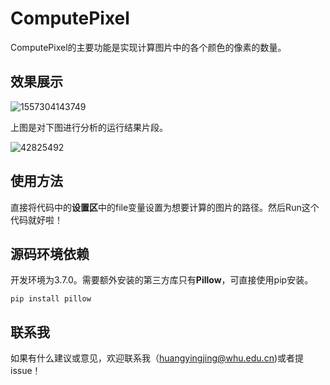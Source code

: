 # ComputePixel

ComputePixel的主要功能是实现计算图片中的各个颜色的像素的数量。



## 效果展示

![1557304143749](D:\10GitRepository\ImageHosting\assets\1557304143749.png)

上图是对下图进行分析的运行结果片段。

![42825492](D:\10GitRepository\ImageHosting\assets\42825492.jpg)

## 使用方法

直接将代码中的**设置区**中的file变量设置为想要计算的图片的路径。然后Run这个代码就好啦！

## 源码环境依赖

开发环境为3.7.0。需要额外安装的第三方库只有**Pillow**，可直接使用pip安装。

```
pip install pillow
```

## 联系我

如果有什么建议或意见，欢迎联系我（huangyingjing@whu.edu.cn)或者提issue！